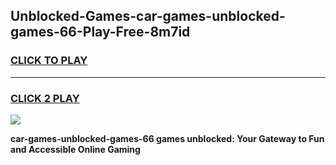 
## Unblocked-Games-car-games-unblocked-games-66-Play-Free-8m7id
<h3>
<a href="https://premium76.site?title=car-games-unblocked-games-66&ref=17A">CLICK TO PLAY</a></h3>
<hr>

<h3>
<a href="https://premium76.site?title=car-games-unblocked-games-66&ref=17A">CLICK 2 PLAY</a>
  
</h3>

<a href="https://premium76.site?title=car-games-unblocked-games-66&ref=17A"><img src="https://clearcache.store/games.png"></a>


**car-games-unblocked-games-66 games unblocked: Your Gateway to Fun and Accessible Online Gaming**
